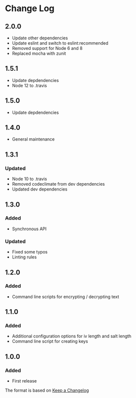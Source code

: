 # Change Log

## 2.0.0
- Update other dependencies
- Update eslint and switch to eslint:recommended
- Removed support for Node 6 and 8
- Replaced mocha with zunit

## 1.5.1
- Update depdendencies
- Node 12 to .travis

## 1.5.0
- Update depdendencies

## 1.4.0
- General maintenance

## 1.3.1
### Updated
- Node 10 to .travis
- Removed codeclimate from dev dependencies
- Updated dev dependencies

## 1.3.0
### Added
- Synchronous API

### Updated
- Fixed some typos
- Linting rules

## 1.2.0
### Added
- Command line scripts for encrypting / decrypting text

## 1.1.0
### Added
- Additional configuration options for iv length and salt length
- Command line script for creating keys


## 1.0.0
### Added
- First release

The format is based on [Keep a Changelog](http://keepachangelog.com/)
